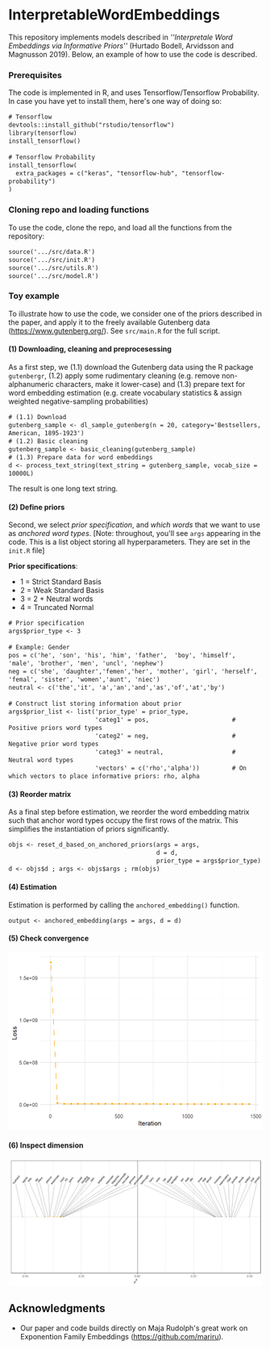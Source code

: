 # InterpretableWordEmbeddings

This repository implements models described in *''Interpretale Word Embeddings via Informative Priors''* (Hurtado Bodell, Arvidsson and Magnusson 2019). Below, an example of how to use the code is described.  

<!--
## Example
For illustrative purposes, this page provides an instructive example of how can use the code. -->

### Prerequisites

The code is implemented in R, and uses Tensorflow/Tensorflow Probability. In case you have yet to install them, here's one way of doing so:

```
# Tensorflow
devtools::install_github("rstudio/tensorflow")
library(tensorflow)
install_tensorflow()

# Tensorflow Probability
install_tensorflow(
  extra_packages = c("keras", "tensorflow-hub", "tensorflow-probability")
)
```

### Cloning repo and loading functions

To use the code, clone the repo, and load all the functions from the repository:

```
source('.../src/data.R')
source('.../src/init.R')
source('.../src/utils.R')
source('.../src/model.R')
```

### Toy example

To illustrate how to use the code, we consider one of the priors described in the paper, and apply it to the freely available Gutenberg data (https://www.gutenberg.org/). See ```src/main.R``` for the full script.

#### (1) Downloading, cleaning and preprocesessing

As a first step, we (1.1) download the Gutenberg data using the R package ```gutenbergr```, (1.2) apply some rudimentary cleaning (e.g. remove non-alphanumeric characters, make it lower-case) and (1.3) prepare text for word embedding estimation (e.g. create vocabulary statistics & assign weighted negative-sampling probabilities)

```
# (1.1) Download
gutenberg_sample <- dl_sample_gutenberg(n = 20, category='Bestsellers, American, 1895-1923')
# (1.2) Basic cleaning
gutenberg_sample <- basic_cleaning(gutenberg_sample)
# (1.3) Prepare data for word embeddings
d <- process_text_string(text_string = gutenberg_sample, vocab_size = 10000L)
```
The result is one long text string.

#### (2) Define priors

Second, we select *prior specification*, and *which words* that we want to use as *anchored word types*. [Note: throughout, you'll see ```args``` appearing in the code. This is a list object storing all hyperparameters. They are set in the ```init.R``` file]

**Prior specifications**:

* 1 = Strict Standard Basis
* 2 = Weak Standard Basis
* 3 = 2 + Neutral words
* 4 = Truncated Normal

```
# Prior specification
args$prior_type <- 3

# Example: Gender
pos = c('he', 'son', 'his', 'him', 'father',  'boy', 'himself', 'male', 'brother', 'men', 'uncl', 'nephew')
neg = c('she', 'daughter','femen','her', 'mother', 'girl', 'herself', 'femal', 'sister', 'women','aunt', 'niec')    
neutral <- c('the','it', 'a','an','and','as','of','at','by')

# Construct list storing information about prior
args$prior_list <- list('prior_type' = prior_type,            
                        'categ1' = pos,                       # Positive priors word types
                        'categ2' = neg,                       # Negative prior word types
                        'categ3' = neutral,                   # Neutral word types
                        'vectors' = c('rho','alpha'))         # On which vectors to place informative priors: rho, alpha         

```

#### (3) Reorder matrix

As a final step before estimation, we reorder the word embedding matrix such that anchor word types occupy the first rows of the matrix. This simplifies the instantiation of priors significantly.

```
objs <- reset_d_based_on_anchored_priors(args = args, 
                                         d = d, 
                                         prior_type = args$prior_type)
d <- objs$d ; args <- objs$args ; rm(objs)
```


<!--
To show how the method can be used, we now consider one of the prior specifications described in the paper.
In this example, we will use Gutenberg data. Please visit XXX and download YYY. Having downloaded the files, run the following code to pre-process the data in accordance with (Hurtado Bodell, Arvidsson and Magnusson 2019): -->


#### (4) Estimation

Estimation is performed by calling the ```anchored_embedding()``` function.

```
output <- anchored_embedding(args = args, d = d)
```

#### (5) Check convergence

<!--
![](output/gutenberg_convergence.png)
-->

<img src="output/gutenberg_convergence.png"
 width="800px"/>

#### (6) Inspect dimension

<!--
![](output/gutenberg_gender_dim.png)
-->

<img src="output/gutenberg_gender_dim.png"
 width="800px"/>

## Acknowledgments

* Our paper and code builds directly on Maja Rudolph's great work on Exponention Family Embeddings (https://github.com/mariru).
